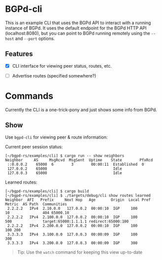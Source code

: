 # BGPd-cli

This is an example CLI that uses the BGPd API to interact with a running instance of BGPd. It uses the default endpoint for the BGPd HTTP API (localhost:8080), but you can point to BGPd running remotely using the `--host` and `--port` options.

## Features
- [x] CLI interface for viewing peer status, routes, etc.
- [ ] Advertise routes (specified somewhere?)


# Commands
Currently the CLI is a one-trick-pony and just shows some info from BGPd.

## Show
Use `bgpd-cli` for viewing peer & route information:

Current peer session status:
```
[~/bgpd-rs/examples/cli] $ cargo run -- show neighbors
Neighbor     AS     MsgRcvd  MsgSent  Uptime    State        PfxRcd
 ::0.0.0.2    65000  6        3        00:00:11  Established  0
 127.0.0.2    65000                              Idle         
 127.0.0.3    65000                              Idle         
```

Learned routes:
```
[~/bgpd-rs/examples/cli] $ cargo build
[~/bgpd-rs/examples/cli] $ ./targets/debug/cli show routes learned
Neighbor  AFI   Prefix     Next Hop   Age       Origin  Local Pref  Metric  AS Path  Communities
 2.2.2.2   IPv4  2.10.0.0   127.0.0.2  00:00:10  IGP     100         10               404 65000.10
 2.2.2.2   IPv4  2.100.0.0  127.0.0.2  00:00:10  IGP     100         500              target:65000:1.1.1.1 redirect:65000:100
 2.2.2.2   IPv4  2.200.0.0  127.0.0.2  00:00:10  IGP     100                 100 200
 3.3.3.3   IPv4  3.100.0.0  127.0.0.3  00:00:09  IGP     100                 300
 3.3.3.3   IPv4  3.200.0.0  127.0.0.3  00:00:09  IGP     300
```
 > Tip: Use the `watch` command for keeping this view up-to-date
